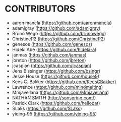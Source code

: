 # CONTRIBUTORS

* aaron manela (https://github.com/aaronmanela)
* adamjgray (https://github.com/adamjgray)
* Bruno Wego (https://github.com/brunowego)
* ChristineP2 (https://github.com/ChristineP2)
* genesos (https://github.com/genesos)
* Hideki Abe (https://github.com/hideki-a)
* janmas (https://github.com/janmas)
* jbreton (https://github.com/jbreton)
* jcaspian (https://github.com/jcaspian)
* Jens Bissinger (https://github.com/bsingr)
* Jesse House (https://github.com/house9)
* Kees C. Bakker (https://github.com/KeesCBakker)
* Lawrence (https://github.com/mindmelting)
* Mmjavellana (https://github.com/Mmjavellana)
* NATHAN SMITH (http://sonspring.com/)
* Patrick Clark (https://github.com/hellopat)
* SLaks (https://github.com/SLaks)
* yiqing-95 (https://github.com/yiqing-95)

